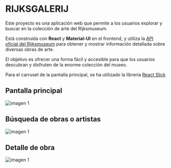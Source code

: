 # RIJKSGALERIJ

Este proyecto es una aplicación web que permite a los usuarios explorar y buscar en la colección de arte del Rijksmuseum.

Está construida con **React** y **Material-UI** en el frontend, y utiliza la [API oficial del Rijksmuseum](https://data.rijksmuseum.nl/object-metadata/api/) para obtener y mostrar información detallada sobre diversas obras de arte.

El objetivo es ofrecer una forma fácil y accesible para que los usuarios descubran y disfruten de la enorme colección del museo.

Para el carrusel de la pantalla principal, se ha utilizado la librería [React Slick](https://react-slick.neostack.com/)
## Pantalla principal
![imagen 1](https://i.imgur.com/581Q9Lk.png)
## Búsqueda de obras o artistas
![imagen 1](https://i.imgur.com/0aZiDv2.png)
## Detalle de obra
![imagen 1](https://i.imgur.com/hGFp3AI.png)
